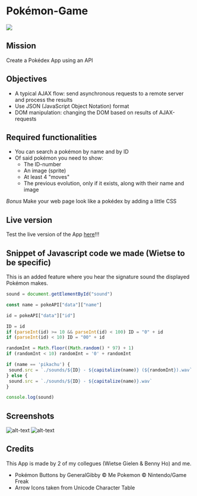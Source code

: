 # Pokémon-Game

<img src="https://img.rankedboost.com/wp-content/uploads/2016/07/Pokemon-Go-Pok%C3%A9dex-300x229.png" align="center" />

## Mission

Create a Pokédex App using an API

## Objectives

- A typical AJAX flow: send asynchronous requests to a remote server and process the results
- Use JSON (JavaScript Object Notation) format
- DOM manipulation: changing the DOM based on results of AJAX-requests

## Required functionalities

* You can search a pokémon by name and by ID
* Of said pokémon you need to show:
    * The ID-number
    * An image (sprite)
    * At least 4 "moves"
    * The previous evolution, only if it exists, along with their name and image

_Bonus_ Make your web page look like a pokédex by adding a little CSS

## Live version

Test the live version of the App [here](https://nicplackle.github.io/Pokemon-Game/ "Published Pokédex Game")!!!

## Snippet of Javascript code we made (Wietse to be specific)

This is an added feature where you hear the signature sound the displayed Pokémon makes.

```javascript
sound = document.getElementById("sound")

const name = pokeAPI["data"]["name"]

id = pokeAPI["data"]["id"]

ID = id
if (parseInt(id) >= 10 && parseInt(id) < 100) ID = "0" + id
if (parseInt(id) < 10) ID = "00" + id

randomInt = Math.floor((Math.random() * 97) + 1)
if (randomInt < 10) randomInt = '0' + randomInt

if (name == 'pikachu') {
 sound.src = `./sounds/${ID} - ${capitalize(name)} (${randomInt}).wav`
} else {
 sound.src = `./sounds/${ID} - ${capitalize(name)}.wav`
}

console.log(sound)
```
## Screenshots
![alt-text](https://i.ibb.co/Jcf375w/Knipsel.jpg)
![alt-text](https://i.ibb.co/mtBJNWP/Knipsel.jpg)

## Credits

This App is made by 2 of my collegues (Wietse Gielen & Benny Ho) and me.

- Pokémon Buttons by GeneralGibby © Me
  Pokemon © Nintendo/Game Freak
- Arrow Icons taken from Unicode Character Table
